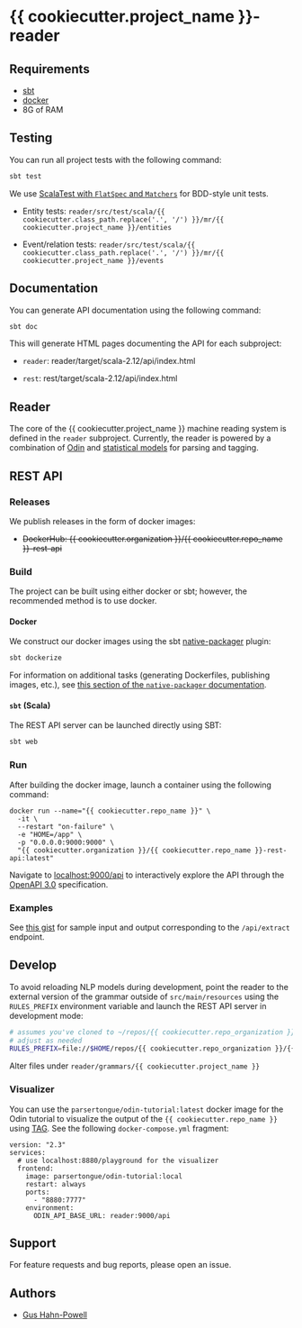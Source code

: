 # {{ cookiecutter.project_name }}-reader

## Requirements

- [sbt](https://scala-sbt.org)
- [docker](https://docs.docker.com/get-docker)
- 8G of RAM

## Testing

You can run all project tests with the following command:

```scala
sbt test
```

We use [ScalaTest with `FlatSpec` and `Matchers`](https://www.scalatest.org/user_guide/using_matchers) for BDD-style unit tests.  

- Entity tests: `reader/src/test/scala/{{ cookiecutter.class_path.replace('.', '/') }}/mr/{{ cookiecutter.project_name }}/entities`

- Event/relation tests: `reader/src/test/scala/{{ cookiecutter.class_path.replace('.', '/') }}/mr/{{ cookiecutter.project_name }}/events`



## Documentation

You can generate API documentation using the following command:

```scala
sbt doc
```

This will generate HTML pages documenting the API for each subproject:

- `reader`: reader/target/scala-2.12/api/index.html

- `rest`: rest/target/scala-2.12/api/index.html

## Reader

The core of the {{ cookiecutter.project_name }} machine reading system is defined in the `reader` subproject.  Currently, the reader is powered by a combination of [Odin](https://github.com/clu-ling/odin-tutorial) and [statistical models](http://clulab.github.io/processors/metal) for parsing and tagging.

## REST API

### Releases

We publish releases in the form of docker images:
- ~~DockerHub: {{ cookiecutter.organization }}/{{ cookiecutter.repo_name }}-rest-api~~

### Build

The project can be built using either docker or sbt; however, the recommended method is to use docker.

#### Docker

We construct our docker images using the sbt [native-packager](https://www.scala-sbt.org/sbt-native-packager/formats/docker.html) plugin:

```scala
sbt dockerize
```

For information on additional tasks (generating Dockerfiles, publishing images, etc.), see [this section of the `native-packager` documentation](https://www.scala-sbt.org/sbt-native-packager/formats/docker.html#tasks).

#### `sbt` (Scala)

The REST API server can be launched directly using SBT:

```scala
sbt web
```

### Run

After building the docker image, launch a container using the following command:

```docker
docker run --name="{{ cookiecutter.repo_name }}" \
  -it \
  --restart "on-failure" \
  -e "HOME=/app" \
  -p "0.0.0.0:9000:9000" \
  "{{ cookiecutter.organization }}/{{ cookiecutter.repo_name }}-rest-api:latest"
```

Navigate to [localhost:9000/api](http://localhost:9000/api) to interactively explore the API through the [OpenAPI 3.0](http://spec.openapis.org/oas/v3.0.3) specification.

### Examples

See [this gist](https://gist.github.com/myedibleenso/9241a4c9c71d29f148ef0b8c44602b60) for sample input and output corresponding to the `/api/extract` endpoint.

## Develop

To avoid reloading NLP models during development, point the reader to the external version of the grammar outside of 
`src/main/resources` using the `RULES_PREFIX` environment variable and launch the REST API server in development mode:
```bash
# assumes you've cloned to ~/repos/{{ cookiecutter.repo_organization }}/{{ cookiecutter.repo_name }}
# adjust as needed
RULES_PREFIX=file://$HOME/repos/{{ cookiecutter.repo_organization }}/{{ cookiecutter.repo_name }}/reader/grammars/{{ cookiecutter.project_name }} sbt web
```

Alter files under `reader/grammars/{{ cookiecutter.project_name }}`

### Visualizer

You can use the `parsertongue/odin-tutorial:latest` docker image for the Odin tutorial to visualize the output of the `{{ cookiecutter.repo_name }}` using [TAG](https://github.com/lum-ai/TAG).  See the following `docker-compose.yml` fragment:


```docker
version: "2.3"
services:
  # use localhost:8880/playground for the visualizer
  frontend:
    image: parsertongue/odin-tutorial:local
    restart: always
    ports:
      - "8880:7777"
    environment:
      ODIN_API_BASE_URL: reader:9000/api
```


## Support

For feature requests and bug reports, please open an issue.


## Authors

- [Gus Hahn-Powell](https://parsertongue.org/about)